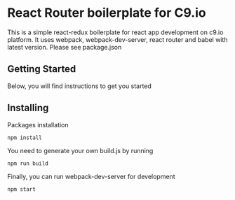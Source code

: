 # React Router boilerplate for C9.io

This is a simple react-redux boilerplate for react app development on c9.io platform. It uses webpack, webpack-dev-server, react router and babel with latest version. Please see package.json

## Getting Started

Below, you will find instructions to get you started

## Installing

Packages installation
```
npm install 
```
You need to generate your own build.js by running
```
npm run build
```
Finally, you can run webpack-dev-server for development
```
npm start
```